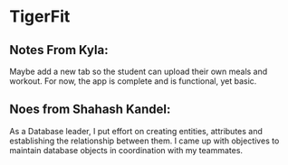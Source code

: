 # TigerFit
## Notes From Kyla:
  Maybe add a new tab so the student can upload their own meals and workout. For now, the app is complete and is functional, yet basic.
## Noes from Shahash Kandel:
  As a Database leader, I put effort on creating entities, attributes and establishing the relationship between them. I came up with objectives to maintain database objects in coordination with my teammates.
